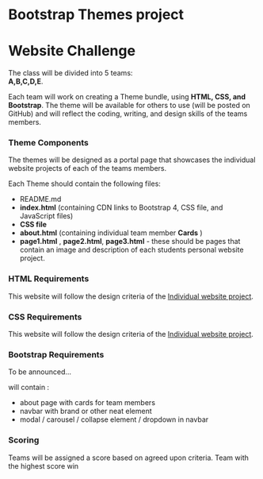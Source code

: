 # Bootstrap Themes project

# Website Challenge  

The class will be divided into 5 teams:   
**A,B,C,D,E**.   

Each team will work on creating a Theme bundle, using **HTML, CSS, and Bootstrap**. The theme will be available for others to use (will be posted on GitHub) and will reflect the coding, writing, and design skills of the teams members.

### Theme Components

The themes will be designed as a portal page that showcases the individual website projects of each of the teams members.

Each Theme should contain the following files:
- README.md
- **index.html** (containing CDN links to Bootstrap 4, CSS file, and JavaScript files)
- **CSS file**
- **about.html** (containing individual team member **Cards** )
- **page1.html** , **page2.html**, **page3.html** - these should be pages that contain an image and description of each students personal website project.

### HTML Requirements  
This website will follow the design criteria of the [Individual website project](ttps://github.com/lrei-coding/web-design_18-19/blob/master/t1_assignment.md). 

### CSS Requirements  
This website will follow the design criteria of the [Individual website project](ttps://github.com/lrei-coding/web-design_18-19/blob/master/t1_assignment.md). 

### Bootstrap Requirements  
To be announced...

will contain :
- about page with cards for team members
- navbar with brand or other neat element
- modal / carousel / collapse element / dropdown in navbar
 
### Scoring 
Teams will be assigned a score based on agreed upon criteria. Team with the highest score win
